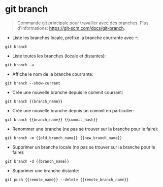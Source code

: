 # git branch

> Commande git principale pour travailler avec des branches.
> Plus d'informations: <https://git-scm.com/docs/git-branch>.

- Liste les branches locale, prefixe la branche courrante avec `*`:

`git branch`

- Liste toutes les branches (locale et distantes):

`git branch -a`

- Affiche le nom de la branche courrante:

`git branch --show-current`

- Crée une nouvelle branche depuis le commit courrant:

`git branch {{branch_name}}`

- Crée une nouvelle branche depuis un commit en particulier:

`git branch {{branch_name}} {{commit_hash}}`

- Renommer une branche (ne pas se trouver sur la branche pour le faire):

`git branch -m {{old_branch_name}} {{new_branch_name}}`

- Supprimer un branche locale (ne pas se trouver sur la branche pour le faire):

`git branch -d {{branch_name}}`

- Supprimer une branche distante:

`git push {{remote_name}} --delete {{remote_branch_name}}`
